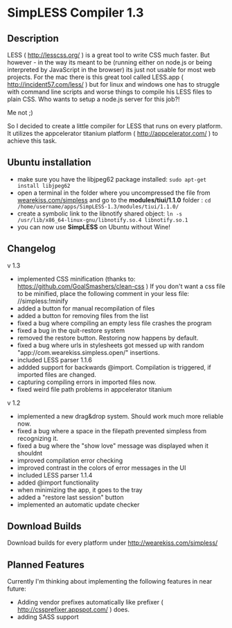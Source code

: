 SimpLESS Compiler 1.3
=====================

Description
-----------

LESS ( http://lesscss.org/ ) is a great tool to write CSS much faster.
But however - in the way its meant to be (running either on node.js or being interpreted by JavaScript in the browser) its just not usable for most web projects.
For the mac there is this great tool called LESS.app ( http://incident57.com/less/ ) but for linux and windows one has to struggle with command line scripts and worse things to compile his LESS files to plain CSS.
Who wants to setup a node.js server for this job?!

Me not ;)

So I decided to create a little compiler for LESS that runs on every platform.
It utilizes the appcelerator titanium platform ( http://appcelerator.com/ ) to achieve this task.


Ubuntu installation
-------------------

- make sure you have the libjpeg62 package installed: ```sudo apt-get install libjpeg62```
- open a terminal in the folder where you uncompressed the file from [wearekiss.com/simpless](http://api.appcelerator.net/p/v1/download?token=K4v9dtQ4) and go to the **modules/tiui/1.1.0** folder : ```cd /home/username/apps/SimpLESS-1.3/modules/tiui/1.1.0/```
- create a symbolic link to the libnotify shared object: ```ln -s /usr/lib/x86_64-linux-gnu/libnotify.so.4 libnotify.so.1```
- you can now use **SimpLESS** on Ubuntu without Wine!


Changelog
---------

v 1.3

- implemented CSS minification (thanks to: https://github.com/GoalSmashers/clean-css )
  If you don't want a css file to be minified, place the following comment in your less file: //simpless:!minify
- added a button for manual recompilation of files
- added a button for removing files from the list
- fixed a bug where compiling an empty less file crashes the program
- fixed a bug in the quit-restore system
- removed the restore button. Restoring now happens by default.
- fixed a bug where urls in stylesheets got messed up with random "app://com.wearekiss.simpless.open/" insertions.
- included LESS parser 1.1.6
- addded support for backwards @import. Compilation is triggered, if imported files are changed.
- capturing compiling errors in imported files now.
- fixed weird file path problems in appcelerator titanium


v 1.2

- implemented a new drag&drop system. Should work much more reliable now.
- fixed a bug where a space in the filepath prevented simpless from recognizing it.
- fixed a bug where the "show love" message was displayed when it shouldnt
- improved compilation error checking
- improved contrast in the colors of error messages in the UI
- included LESS parser 1.1.4
- added @import functionality
- when minimizing the app, it goes to the tray
- added a "restore last session" button
- implemented an automatic update checker


Download Builds
---------------

Download builds for every platform under http://wearekiss.com/simpless/


Planned Features
----------------

Currently I'm thinking about implementing the following features in near future:

- Adding vendor prefixes automatically like prefixer ( http://cssprefixer.appspot.com/ ) does.
- adding SASS support



